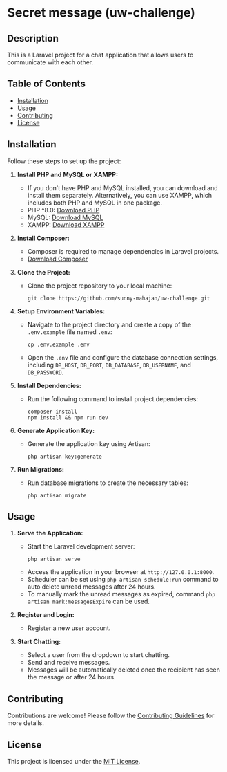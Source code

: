 # Secret message (uw-challenge)

## Description

This is a Laravel project for a chat application that allows users to communicate with each other.

## Table of Contents

-   [Installation](#installation)
-   [Usage](#usage)
-   [Contributing](#contributing)
-   [License](#license)

## Installation

Follow these steps to set up the project:

1. **Install PHP and MySQL or XAMPP:**

    - If you don't have PHP and MySQL installed, you can download and install them separately. Alternatively, you can use XAMPP, which includes both PHP and MySQL in one package.
    - PHP ^8.0: [Download PHP](https://www.php.net/downloads)
    - MySQL: [Download MySQL](https://dev.mysql.com/downloads/mysql/)
    - XAMPP: [Download XAMPP](https://www.apachefriends.org/download.html)

2. **Install Composer:**

    - Composer is required to manage dependencies in Laravel projects.
    - [Download Composer](https://getcomposer.org/download/)

3. **Clone the Project:**
    - Clone the project repository to your local machine:
        ```
        git clone https://github.com/sunny-mahajan/uw-challenge.git
        ```
4. **Setup Environment Variables:**

    - Navigate to the project directory and create a copy of the `.env.example` file named `.env`:
        ```
        cp .env.example .env
        ```
    - Open the `.env` file and configure the database connection settings, including `DB_HOST`, `DB_PORT`, `DB_DATABASE`, `DB_USERNAME`, and `DB_PASSWORD`.

5. **Install Dependencies:**

    - Run the following command to install project dependencies:
        ```
        composer install
        npm install && npm run dev
        ```

6. **Generate Application Key:**

    - Generate the application key using Artisan:
        ```
        php artisan key:generate
        ```

7. **Run Migrations:**

    - Run database migrations to create the necessary tables:
        ```
        php artisan migrate
        ```

## Usage

1. **Serve the Application:**

    - Start the Laravel development server:
        ```
        php artisan serve
        ```
    - Access the application in your browser at `http://127.0.0.1:8000`.
    - Scheduler can be set using `php artisan schedule:run` command to auto delete unread messages after 24 hours.
    - To manually mark the unread messages as expired, command `php artisan mark:messagesExpire` can be used.

2. **Register and Login:**

    - Register a new user account.

3. **Start Chatting:**
    - Select a user from the dropdown to start chatting.
    - Send and receive messages.
    - Messages will be automatically deleted once the recipient has seen the message or after 24 hours.

## Contributing

Contributions are welcome! Please follow the [Contributing Guidelines](CONTRIBUTING.md) for more details.

## License

This project is licensed under the [MIT License](LICENSE).
